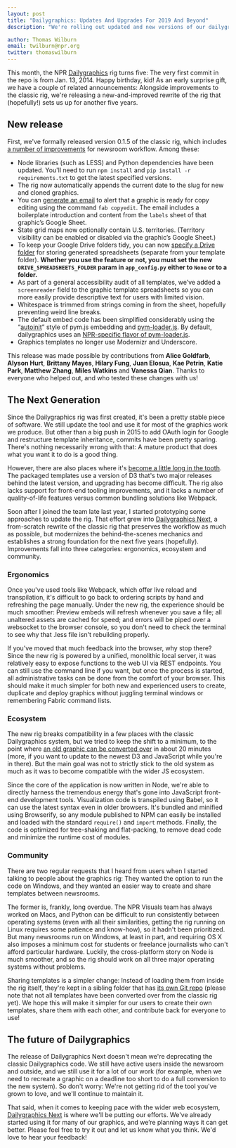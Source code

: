 ```yaml
---
layout: post
title: "Dailygraphics: Updates And Upgrades For 2019 And Beyond"
description: "We're rolling out updated and new versions of our dailygraphics rig."

author: Thomas Wilburn
email: twilburn@npr.org
twitter: thomaswilburn
---
```


This month, the NPR [Dailygraphics](https://github.com/nprapps/dailygraphics) rig turns five: The very first commit in the repo is from Jan. 13, 2014. Happy birthday, kid! As an early surprise gift, we have a couple of related announcements: Alongside improvements to the classic rig, we're releasing a new-and-improved rewrite of the rig that (hopefully!) sets us up for another five years.

## New release

First, we've formally released version 0.1.5 of the classic rig, which includes [a number of improvements](https://github.com/nprapps/dailygraphics/blob/master/CHANGELOG) for newsroom workflow. Among these:

* Node libraries (such as LESS) and Python dependencies have been updated. You'll need to run `npm install` and `pip install -r requirements.txt` to get the latest specified versions.
* The rig now automatically appends the current date to the slug for new and cloned graphics.
* You can [generate an email](https://github.com/nprapps/dailygraphics/tree/0.1.5#generating-copyedit-notes) to alert that a graphic is ready for copy editing using the command `fab copyedit`. The email includes a boilerplate introduction and content from the `labels` sheet of that graphic’s Google Sheet.
* State grid maps now optionally contain U.S. territories. (Territory visibility can be enabled or disabled via the graphic’s Google Sheet.)
* To keep your Google Drive folders tidy, you can now [specify a Drive folder](https://github.com/nprapps/dailygraphics/blob/0.1.5/app_config.py#L36-L38) for storing generated spreadsheets (separate from your template folder). **Whether you use the feature or not, you must set the new `DRIVE_SPREADSHEETS_FOLDER` param in `app_config.py` either to `None` or to a folder.**
* As part of a general accessibility audit of all templates, we’ve added a `screenreader` field to the graphic template spreadsheets so you can more easily provide descriptive text for users with limited vision.
* Whitespace is trimmed from strings coming in from the sheet, hopefully preventing weird line breaks.
* The default embed code has been simplified considerably using the “[autoinit](http://blog.apps.npr.org/pym.js/#auto)” style of pym.js embedding and [pym-loader.js](http://blog.apps.npr.org/pym.js/#loader). By default, dailygraphics uses an [NPR-specific flavor of pym-loader.js](https://github.com/nprapps/npr-pym-loader).
* Graphics templates no longer use Modernizr and Underscore.

This release was made possible by contributions from **Alice Goldfarb**, **Alyson Hurt**, **Brittany Mayes**, **Hilary Fung**, **Juan Elosua**, **Kae Petrin**, **Katie Park**, **Matthew Zhang**, **Miles Watkins** and **Vanessa Qian**. Thanks to everyone who helped out, and who tested these changes with us!

## The Next Generation

Since the Dailygraphics rig was first created, it's been a pretty stable piece of software. We still update the tool and use it for most of the graphics work we produce. But other than a big push in 2015 to add OAuth login for Google and restructure template inheritance, commits have been pretty sparing. There's nothing necessarily wrong with that: A mature product that does what you want it to do is a good thing.

However, there are also places where it's [become a little long in the tooth](https://github.com/nprapps/dailygraphics/issues/258). The packaged templates use a version of D3 that's two major releases behind the latest version, and upgrading has become difficult. The rig also lacks support for front-end tooling improvements, and it lacks a number of quality-of-life features versus common bundling solutions like Webpack. 

Soon after I joined the team late last year, I started prototyping some approaches to update the rig. That effort grew into [Dailygraphics Next](https://github.com/nprapps/dailygraphics-next), a from-scratch rewrite of the classic rig that preserves the workflow as much as possible, but modernizes the behind-the-scenes mechanics and establishes a strong foundation for the next five years (hopefully). Improvements fall into three categories: ergonomics, ecosystem and community.

### Ergonomics

Once you've used tools like Webpack, which offer live reload and transpilation, it's difficult to go back to ordering scripts by hand and refreshing the page manually. Under the new rig, the experience should be much smoother: Preview embeds will refresh whenever you save a file; all unaltered assets are cached for speed; and errors will be piped over a websocket to the browser console, so you don't need to check the terminal to see why that .less file isn't rebuilding properly.

If you've moved that much feedback into the browser, why stop there? Since the new rig is powered by a unified, monolithic local server, it was relatively easy to expose functions to the web UI via REST endpoints. You can still use the command line if you want, but once the process is started, all administrative tasks can be done from the comfort of your browser. This should make it much simpler for both new and experienced users to create, duplicate and deploy graphics without juggling terminal windows or remembering Fabric command lists.

### Ecosystem

The new rig breaks compatibility in a few places with the classic Dailygraphics system, but we tried to keep the shift to a minimum, to the point where [an old graphic can be converted over](https://github.com/nprapps/dailygraphics-next#migrating-from-the-original-dailygraphics-rig) in about 20 minutes (more, if you want to update to the newest D3 and JavaScript while you're in there). But the main goal was not to strictly stick to the old system as much as it was to become compatible with the wider JS ecosystem.

Since the core of the application is now written in Node, we're able to directly harness the tremendous energy that's gone into JavaScript front-end development tools. Visualization code is transpiled using Babel, so it can use the latest syntax even in older browsers. It's bundled and minified using Browserify, so any module published to NPM can easily be installed and loaded with the standard `require()` and `import` methods. Finally, the code is optimized for tree-shaking and flat-packing, to remove dead code and minimize the runtime cost of modules.

### Community

There are two regular requests that I heard from users when I started talking to people about the graphics rig: They wanted the option to run the code on Windows, and they wanted an easier way to create and share templates between newsrooms.

The former is, frankly, long overdue. The NPR Visuals team has always worked on Macs, and Python can be difficult to run consistently between operating systems (even with all their similarities, getting the rig running on Linux requires some patience and know-how), so it hadn't been prioritized. But many newsrooms run on Windows, at least in part, and requiring OS X also imposes a minimum cost for students or freelance journalists who can't afford particular hardware. Luckily, the cross-platform story on Node is much smoother, and so the rig should work on all three major operating systems without problems.

Sharing templates is a simpler change: Instead of loading them from inside the rig itself, they're kept in a sibling folder that has [its own Git repo](https://github.com/nprapps/dailygraphics-templates) (please note that not all templates have been converted over from the classic rig yet). We hope this will make it simpler for our users to create their own templates, share them with each other, and contribute back for everyone to use!

## The future of Dailygraphics

The release of Dailygraphics Next doesn't mean we're deprecating the classic Dailygraphics code. We still have active users inside the newsroom and outside, and we still use it for a lot of our work (for example, when we need to recreate a graphic on a deadline too short to do a full conversion to the new system). So don't worry: We're not getting rid of the tool you've grown to love, and we'll continue to maintain it.

That said, when it comes to keeping pace with the wider web ecosystem, [Dailygraphics Next](https://github.com/nprapps/dailygraphics-next) is where we'll be putting our efforts. We've already started using it for many of our graphics, and we’re planning ways it can get better. Please feel free to try it out and let us know what you think. We'd love to hear your feedback!

